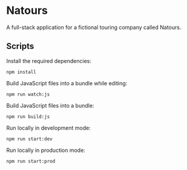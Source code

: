 # Natours

A full-stack application for a fictional touring company called Natours.

## Scripts

Install the required dependencies:

```
npm install
```

Build JavaScript files into a bundle while editing:

```
npm run watch:js
```

Build JavaScript files into a bundle:

```
npm run build:js
```

Run locally in development mode:

```
npm run start:dev
```

Run locally in production mode:

```
npm run start:prod
```
